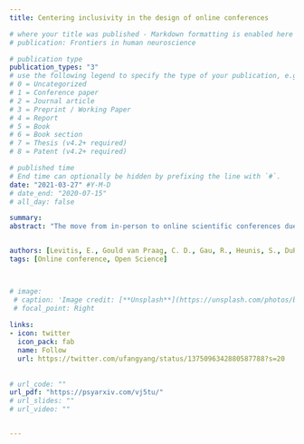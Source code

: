 ```yaml
---
title: Centering inclusivity in the design of online conferences

# where your title was published - Markdown formatting is enabled here for italic etc.
# publication: Frontiers in human neuroscience

# publication type
publication_types: "3"
# use the following legend to specify the type of your publication, e.g. "1" for conference
# 0 = Uncategorized
# 1 = Conference paper
# 2 = Journal article
# 3 = Preprint / Working Paper
# 4 = Report
# 5 = Book
# 6 = Book section
# 7 = Thesis (v4.2+ required)
# 8 = Patent (v4.2+ required)

# published time
# End time can optionally be hidden by prefixing the line with `#`.
date: "2021-03-27" #Y-M-D
# date_end: "2020-07-15"
# all_day: false

summary: 
abstract: "The move from in-person to online scientific conferences due to the global health crisis has been hailed as a positive step towards inclusivity in its attenuation of economic, physical and legal barriers. Yet pre-existing and new challenges to truly inclusive conference experiences remain unaddressed. While acknowledging the benefits of an online setting, especially for individuals who have traditionally been underrepresented or excluded, fostering social justice requires active care to be taken to center inclusivity in every aspect of online conference design. In this work, we draw from literature on recent online events and from our own experiences as researchers during the past year to identify practices that purposefully encourage diverse community attend, participate in,and lead online conferences"


authors: [Levitis, E., Gould van Praag, C. D., Gau, R., Heunis, S., DuPre, E., Kiar, G., … admin, MAUMET, C. ]
tags: [Online conference, Open Science]



# image:
 # caption: 'Image credit: [**Unsplash**](https://unsplash.com/photos/bzdhc5b3Bxs)'
 # focal_point: Right
 
links:
- icon: twitter
  icon_pack: fab
  name: Follow
  url: https://twitter.com/ufangyang/status/1375096342880587788?s=20
  
  
# url_code: ""
url_pdf: "https://psyarxiv.com/vj5tu/"
# url_slides: ""
# url_video: ""


---
```

